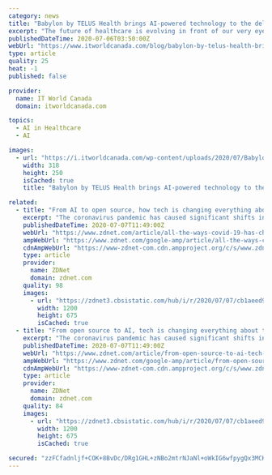 ```yaml
---
category: news
title: "Babylon by TELUS Health brings AI-powered technology to the delivery of virtual care across Canada"
excerpt: "The future of healthcare is evolving in front of our very eyes with many advances in virtual care and artificial intelligence to the benefit of Canadians. During these times, healthcare workers and patients across Canada are embracing the new reality."
publishedDateTime: 2020-07-06T03:50:00Z
webUrl: "https://www.itworldcanada.com/blog/babylon-by-telus-health-brings-ai-powered-technology-to-the-delivery-of-virtual-care-across-canada/432652"
type: article
quality: 25
heat: -1
published: false

provider:
  name: IT World Canada
  domain: itworldcanada.com

topics:
  - AI in Healthcare
  - AI

images:
  - url: "https://i.itworldcanada.com/wp-content/uploads/2020/07/BabylonbyTELUSHealth_HeroLineup-1.jpg"
    width: 318
    height: 250
    isCached: true
    title: "Babylon by TELUS Health brings AI-powered technology to the delivery of virtual care across Canada"

related:
  - title: "From AI to open source, how tech is changing everything about the future of healthcare"
    excerpt: "The coronavirus pandemic has caused significant shifts in how healthcare is delivered. How many of these advances will last beyond the virus?"
    publishedDateTime: 2020-07-07T11:49:00Z
    webUrl: "https://www.zdnet.com/article/all-the-ways-covid-19-has-changed-healthcare-and-should-you-get-used-to-them/"
    ampWebUrl: "https://www.zdnet.com/google-amp/article/all-the-ways-covid-19-has-changed-healthcare-and-should-you-get-used-to-them/"
    cdnAmpWebUrl: "https://www-zdnet-com.cdn.ampproject.org/c/s/www.zdnet.com/google-amp/article/all-the-ways-covid-19-has-changed-healthcare-and-should-you-get-used-to-them/"
    type: article
    provider:
      name: ZDNet
      domain: zdnet.com
    quality: 98
    images:
      - url: "https://zdnet3.cbsistatic.com/hub/i/r/2020/07/07/cb1aeed9-c3de-46fe-84ef-1334feec0cf8/thumbnail/1200x675/7a57cb88b29b68d90e8c917d264ba786/istock-1180529694.jpg"
        width: 1200
        height: 675
        isCached: true
  - title: "From open source to AI, tech is changing everything about the future of medicine"
    excerpt: "The coronavirus pandemic has caused significant shifts in how healthcare is delivered. How many of these advances will last beyond the virus?"
    publishedDateTime: 2020-07-07T11:49:00Z
    webUrl: "https://www.zdnet.com/article/from-open-source-to-ai-tech-is-changing-everything-about-the-future-of-medicine/"
    ampWebUrl: "https://www.zdnet.com/google-amp/article/from-open-source-to-ai-tech-is-changing-everything-about-the-future-of-medicine/"
    cdnAmpWebUrl: "https://www-zdnet-com.cdn.ampproject.org/c/s/www.zdnet.com/google-amp/article/from-open-source-to-ai-tech-is-changing-everything-about-the-future-of-medicine/"
    type: article
    provider:
      name: ZDNet
      domain: zdnet.com
    quality: 84
    images:
      - url: "https://zdnet3.cbsistatic.com/hub/i/r/2020/07/07/cb1aeed9-c3de-46fe-84ef-1334feec0cf8/thumbnail/1200x675/7a57cb88b29b68d90e8c917d264ba786/istock-1180529694.jpg"
        width: 1200
        height: 675
        isCached: true

secured: "zzFCfadnljf+COK+8BvDc/DRg1GHL+zNBo2mtrNJaNl+oWkIG6wfpygQx3MCKVnIpe6uzMwALIRy+swVdX0x4cmMVhcJQIq6iyTXPpWWG5gaeag9/989Umu+10Gf0AJumiUh0QMz4TtSNEwHq/1q7N6uy8t7X3HH0+I8NABqHrysdjU7jEnrwfV7NLfBq7HAPkWPEtSZyyuzROQwYEz4n/SuCOfIb0HFLQRApeKxs7h0o6HcYyTpJW3OCJX/vGCCIRi7ixNLiAtnzP8hQIDw/QLtsu4+gffWKkO1d6wpbWH44QfGXR9ubZP7bbQL63/5/k2YRwcYPz/JWRxwk/yYxg==;JikvMrR3PHGS02zDHcMKeQ=="
---
```



